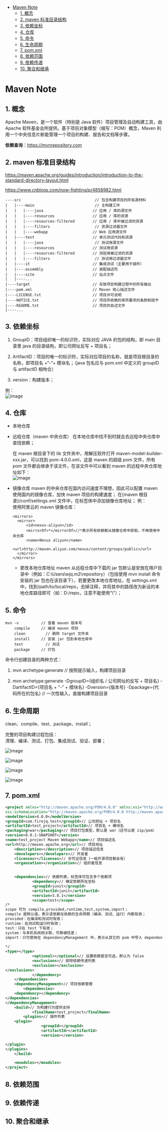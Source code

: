 - [Maven Note](#maven-note)
	- [1. 概念](#1-%E6%A6%82%E5%BF%B5)
	- [2. maven 标准目录结构](#2-maven-%E6%A0%87%E5%87%86%E7%9B%AE%E5%BD%95%E7%BB%93%E6%9E%84)
	- [3. 依赖坐标](#3-%E4%BE%9D%E8%B5%96%E5%9D%90%E6%A0%87)
	- [4. 仓库](#4-%E4%BB%93%E5%BA%93)
	- [5. 命令](#5-%E5%91%BD%E4%BB%A4)
	- [6. 生命周期](#6-%E7%94%9F%E5%91%BD%E5%91%A8%E6%9C%9F)
	- [7. pom.xml](#7-pomxml)
	- [8. 依赖范围](#8-%E4%BE%9D%E8%B5%96%E8%8C%83%E5%9B%B4)
	- [9. 依赖传递](#9-%E4%BE%9D%E8%B5%96%E4%BC%A0%E9%80%92)
	- [10. 聚合和继承](#10-%E8%81%9A%E5%90%88%E5%92%8C%E7%BB%A7%E6%89%BF)

# Maven Note

## 1. 概念

Apache Maven，是一个软件（特别是 Java 软件）项目管理及自动构建工具，由 Apache 软件基金会所提供。基于项目对象模型（缩写：POM）概念，Maven 利用一个中央信息片断能管理一个项目的构建、报告和文档等步骤。

**依赖查询**：https://mvnrepository.com 

## 2. maven 标准目录结构

https://maven.apache.org/guides/introduction/introduction-to-the-standard-directory-layout.html 

https://www.cnblogs.com/now-fighting/p/4858982.html 

```
----src                               	// 包含构建项目的所有源材料
|   |----main                          	// 主构建工件
|   |   |----java                      // 应用 / 库的源文件
|   |   |----resources                 // 应用 / 库的资源
|   |   |----resources-filtered        // 应用 / 库中被过滤的资源
|   |   |----filters                   	// 资源过滤器文件
|   |   |----webapp                    // Web 应用源文件
|   |----test                          // 单元测试代码和资源
|   |   |----java                      	// 测试用源文件
|   |   |----resources                 // 测试用资源
|   |   |----resources-filtered        // 测验用被过滤的资源
|   |   |----filters                  	// 测试用过滤器文件
|   |----it                            // 集成测试（主要用于插件）
|   |----assembly                      // 装配描述符
|   |----site                          // 站点文件
|   |----...
|----target                            // 存放项目构建过程中的所有输出
|----pom.xml                           // Maven 核心描述文件
|----LICENSE.txt                       // 项目许可说明
|----NOTICE.txt                        // 项目所依赖的库所要求的条款和授予
|----README.txt                        // 项目的自述文件
|----...

```

## 3. 依赖坐标

1)	GroupID：项目组织唯一的标识符，实际对应 JAVA 的包的结构，即 main 目录里 java 的目录结构，即公司网址反写 + 项目名；

2)	ArtifactID：项目的唯一的标识符，实际对应项目的名称，就是项目根目录的名称，即项目名 +“-”+ 模块名；（java 包名应与 pom.xml 中定义的 groupID 与 artifactID 相吻合）

3)	version：构建版本；

例：      
![image](http://otaivnlxc.bkt.clouddn.com/jpg/2017/10/28/7ae73481bc4eb8339d76dfdcb4e9cdfc.jpg)

## 4. 仓库

- 本地仓库

- 远程仓库（maven 中央仓库）
  在本地仓库中找不到时就会去远程中央仓库中查找依赖；

  在 maven 根目录下的 lib 文件夹中，用解压软件打开 maven-model-builder-xxx.jar，可以找到 pom-4.0.0.xml，这是 maven 的超级 pom 文件，所有 pom 文件都会继承于该文件，在该文件中可以看到 maven 的远程中央仓库地址如下：    
  ![image](http://otaivnlxc.bkt.clouddn.com/jpg/2017/10/28/2d5a99f0f5d9b36f3d05c0c24a948062.jpg)

- 镜像仓库
  maven 的中央仓库在国内访问速度不理想，因此可以配置 maven 使用国内的镜像仓库，加快 maven 项目的构建速度；
  在{maven 根目录}/conf/settings.xml 文件中，在<mirrors>标签体中添加镜像仓库地址；
  例：      
  使用阿里云的 maven 镜像仓库：
  ```
  <mirrors>
    <mirror>
        <id>nexus-aliyun</id>
        <mirrorOf>*</mirrorOf>//*表示所有依赖都从镜像仓库中获取，不再使用中央仓库
        <name>Nexus aliyun</name>
        <url>http://maven.aliyun.com/nexus/content/groups/public</url>
    </mirror>
  </mirrors>
  ```

  - 更改本地仓库地址
    maven 从远程仓库中下载的 jar 包默认是安放在用户目录中（例如：C:\Users\wjq\.m2\repository）（包括使用 mvn install 命令安装的 jar 包也在该目录下），若要更改本地仓库地址，在 settings.xml 中，找到<localRepository>/path/to/local/repo</localRepository>，去掉注释，并将其中的路径改为新设的本地仓库路径即可（如：D:/repo，注意不能使用“\”）；

## 5. 命令
```
mvn -v			// 查看 maven 版本号
	compile		// 编译 maven 项目
	clean		  // 删除 target 文件夹
	install		// 安装 jar 包到本地仓库中
	test		  // 测试
	package		// 打包
```
命令行创建目录的两种方式：

1)	mvn archetype:generate  // 按照提示输入，构建项目目录

2)	mvn archetype:generate -DgroupID={组织名 / 公司网址的反写 + 项目名} -DartifactID={项目名 + “-” + 模块名} -Dversion={版本号} -Dpackage={代码所在的包名} 	// 一次性输入，直接构建项目目录

## 6. 生命周期

clean、compile、test、package、install；

完整的项目构建过程包括：      
清理、编译、测试、打包、集成测试、验证、部署；

![image](http://otaivnlxc.bkt.clouddn.com/jpg/2017/10/28/5abecf81202a765a5e298708d224a0ed.jpg)

![image](http://otaivnlxc.bkt.clouddn.com/jpg/2017/10/28/4940f2371233e7143de95c866239779e.jpg)

![image](http://otaivnlxc.bkt.clouddn.com/jpg/2017/10/28/7e1523ebcf89866f8f92a18454fe35bc.jpg)

![image](http://otaivnlxc.bkt.clouddn.com/jpg/2017/10/28/4310c965efe75a9edcc116d5084224ca.jpg)

## 7. pom.xml

```xml
<project xmlns="http://maven.apache.org/POM/4.0.0" xmlns:xsi="http://www.w3.org/2001/XMLSchema-instance"
xsi:schemaLocation="http://maven.apache.org/POM/4.0.0 http://maven.apache.org/maven-v4_0_0.xsd">// 指定了当前 pom 的版本
<modelVersion>4.0.0</modelVersion>
<groupId>com.firejq.test</groupId>// 公司网址 + 项目名
<artifactId>test_project</artifactId>// 项目名 + 模块名
<packaging>war</packaging>// 项目打包类型，默认是 war（还可以是 zip/pom）
<version>0.0.1-SNAPSHOT</version>
<name>test_project Maven Webapp</name>// 项目描述名
<url>http://maven.apache.org</url>// 项目地址
	<description></description>// 项目描述信息
	<developers></developers>// 开发者
	<licenses></licenses>// 许可证信息（一般开源项目都会有）
	<organzation></organization>// 组织者信息
	

  	<dependencies>// 依赖列表，标签体可包含多个依赖项
    		<dependency>// 确定依赖所在坐标
      		<groupId>junit</groupId>
      		<artifactId>junit</artifactId>
      		<version>3.8.1</version>
      		<scope>test</scope>
/*
scope 可为 compile,provided,runtime,test,system,import；
compile 是默认值，表示该依赖在依赖的生命周期（编译、测试、运行）内都有效；
provided：在编译和测试时有效；
runtime：在测试和运行时有效；
test：只在 test 下有效；
system：与本机系统相关联，可移植性差；
import：只可使用在 dependencyManagement 中，表示从其它的 pom 中导入 dependency 的配置；
			
*/
<type></type>
			<optional></optional>// 设置依赖是否可选，默认为 false
			<exclusions>// 排除依赖传递列表
			<exclusion></exclusion>
</exclusions>
    		</dependency>
  	</dependencies>
	<dependencyManagement>// 项目依赖管理
		<dependencies>
	<dependency></dependency>
</dependencies>
</dependencyManagement>
  	<build>// 为构建行为提供支持
    		<finalName>test_project</finalName>
		<plugins>// 插件列表
	<plugin>
	      		<groupId></groupId>
      			<artifactId></artifactId>
      			<version></version>

</plugin>
</plugins>
  	</build>

	<moudules></moudules>
</project>

```

## 8. 依赖范围

## 9. 依赖传递

## 10. 聚合和继承